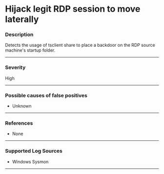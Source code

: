 # Hijack legit RDP session to move laterally
### Description

Detects the usage of tsclient share to place a backdoor on the RDP source machine's startup folder.

-------------------
### Severity

High

-------------------
<!---
### Detailed Information

- Why is this alert triggered?
- What are the typical causes that generate this alert? (e.g. port scans, unusual file access activity, etc...)
- Which corroborating information should be looked up?
- Any supporting queries to get more information?
- Any supporting visualizations to get more information?

-------------------
--->
### Possible causes of false positives

- Unknown

-------------------
### References

- None

-------------------
### Supported Log Sources

- Windows Sysmon

-------------------
